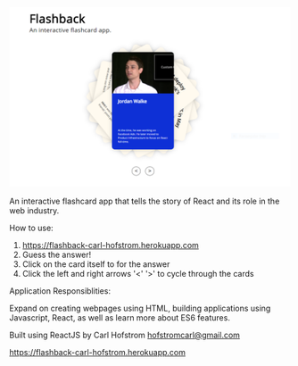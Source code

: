 ![](images/Flashback2.PNG)

An interactive flashcard app that tells the story of React and its role in the web industry.

How to use:

1) https://flashback-carl-hofstrom.herokuapp.com
2) Guess the answer!
3) Click on the card itself to for the answer
2) Click the left and right arrows '<' '>' to cycle through the cards



Application Responsiblities:

Expand on creating webpages using HTML, building applications using Javascript, React, as well as learn
more about ES6 features. 







Built using ReactJS by
Carl Hofstrom hofstromcarl@gmail.com



https://flashback-carl-hofstrom.herokuapp.com



